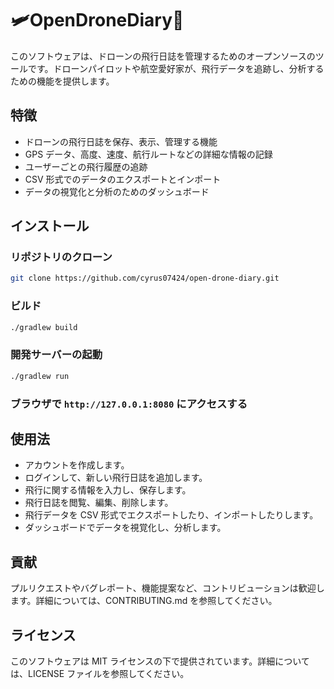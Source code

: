 # 🛩️OpenDroneDiary🚁
このソフトウェアは、ドローンの飛行日誌を管理するためのオープンソースのツールです。ドローンパイロットや航空愛好家が、飛行データを追跡し、分析するための機能を提供します。

## 特徴
- ドローンの飛行日誌を保存、表示、管理する機能
- GPS データ、高度、速度、航行ルートなどの詳細な情報の記録
- ユーザーごとの飛行履歴の追跡
- CSV 形式でのデータのエクスポートとインポート
- データの視覚化と分析のためのダッシュボード

## インストール

### リポジトリのクローン
```sh
git clone https://github.com/cyrus07424/open-drone-diary.git
```

### ビルド
```sh
./gradlew build
```

### 開発サーバーの起動
```sh
./gradlew run
```

### ブラウザで `http://127.0.0.1:8080` にアクセスする

## 使用法
- アカウントを作成します。
- ログインして、新しい飛行日誌を追加します。
- 飛行に関する情報を入力し、保存します。
- 飛行日誌を閲覧、編集、削除します。
- 飛行データを CSV 形式でエクスポートしたり、インポートしたりします。
- ダッシュボードでデータを視覚化し、分析します。

## 貢献
プルリクエストやバグレポート、機能提案など、コントリビューションは歓迎します。詳細については、CONTRIBUTING.md を参照してください。

## ライセンス
このソフトウェアは MIT ライセンスの下で提供されています。詳細については、LICENSE ファイルを参照してください。